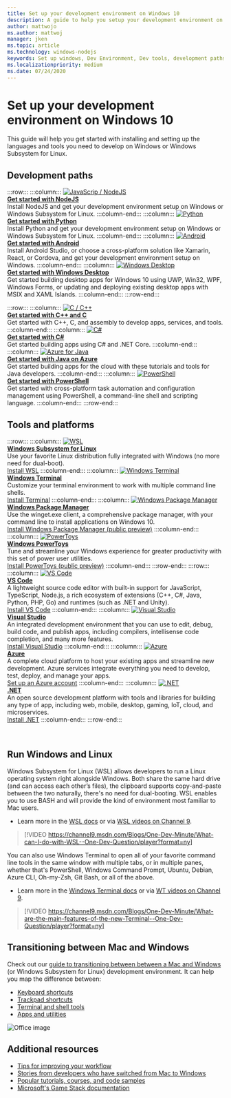 ```yaml
---
title: Set up your development environment on Windows 10
description: A guide to help you setup your development environment on Windows and install your prefered tools and code languages. Whether you prefer using Python, NodeJS, VS Code, Git, Bash, Linux tools and commands, Android Studio, we've got your covered with great new tools like Windows Terminal and WSL.
author: mattwojo 
ms.author: mattwoj 
manager: jken
ms.topic: article
ms.technology: windows-nodejs
keywords: Set up windows, Dev Environment, Dev tools, development paths, Microsoft, Windows, Developer, Tips, Performance, WSL, terminal, nodejs, python
ms.localizationpriority: medium
ms.date: 07/24/2020
---
```


# Set up your development environment on Windows 10

This guide will help you get started with installing and setting up the languages and tools you need to develop on Windows or Windows Subsystem for Linux.

## Development paths

:::row:::
    :::column:::
       [![JavaScrip / NodeJS](../images/nodejs-logo.png)](https://docs.microsoft.com/windows/nodejs)<br>
        **[Get started with NodeJS](https://docs.microsoft.com/windows/nodejs)**<br>
        Install NodeJS and get your development environment setup on Windows or Windows Subsystem for Linux.
    :::column-end:::
    :::column:::
       [![Python](../images/python-logo.png)](https://docs.microsoft.com/windows/python)<br>
        **[Get started with Python](https://docs.microsoft.com/windows/python)**<br>
        Install Python and get your development environment setup on Windows or Windows Subsystem for Linux.
    :::column-end:::
    :::column:::
       [![Android](../images/android-logo.png)](https://docs.microsoft.com/windows/android)<br>
        **[Get started with Android](https://docs.microsoft.com/windows/android)**<br>
        Install Android Studio, or choose a cross-platform solution like Xamarin, React, or Cordova, and get your development environment setup on Windows.
    :::column-end:::
    :::column:::
       [![Windows Desktop](../images/windows-logo.png)](https://docs.microsoft.com/windows/apps/)<br>
        **[Get started with Windows Desktop](https://docs.microsoft.com/windows/apps/)**<br>
        Get started building desktop apps for Windows 10 using UWP, Win32, WPF, Windows Forms, or updating and deploying existing desktop apps with MSIX and XAML Islands.
    :::column-end:::
:::row-end:::

:::row:::
    :::column:::
       [![C / C++](../images/c-logo.png)](https://docs.microsoft.com/cpp/)<br>
        **[Get started with C++ and C](https://docs.microsoft.com/cpp/)**<br>
        Get started with C++, C, and assembly to develop apps, services, and tools.
    :::column-end:::
    :::column:::
       [![C#](../images/csharp-logo.png)](https://docs.microsoft.com/dotnet/csharp/)<br>
        **[Get started with C#](https://docs.microsoft.com/dotnet/csharp/)**<br>
        Get started building apps using C# and .NET Core.
    :::column-end:::
    :::column:::
       [![Azure for Java](../images/java-logo.png)](https://docs.microsoft.com/azure/developer/java/)<br>
        **[Get started with Java on Azure](https://docs.microsoft.com/azure/developer/java/)**<br>
        Get started building apps for the cloud with these tutorials and tools for Java developers.
    :::column-end:::
    :::column:::
       [![PowerShell](../images/powershell.png)](https://docs.microsoft.com/powershell/)<br>
        **[Get started with PowerShell](https://docs.microsoft.com/powershell/)**<br>
        Get started with cross-platform task automation and configuration management using PowerShell, a command-line shell and scripting language.
    :::column-end:::
:::row-end:::

## Tools and platforms

:::row:::
    :::column:::
       [![WSL](../images/windows-linux-dev-env.png)](https://docs.microsoft.com/windows/wsl/)<br>
        **[Windows Subsystem for Linux](https://docs.microsoft.com/windows/wsl/)**<br>
        Use your favorite Linux distribution fully integrated with Windows (no more need for dual-boot).<br>
        [Install WSL](https://docs.microsoft.com/windows/wsl/install-win10)
    :::column-end:::
    :::column:::
       [![Windows Terminal](../images/terminal.png)](https://docs.microsoft.com/windows/terminal/)<br>
        **[Windows Terminal](https://docs.microsoft.com/windows/terminal/)**<br>
        Customize your terminal environment to work with multiple command line shells.
        <br>
        [Install Terminal](https://www.microsoft.com/p/windows-terminal/9n0dx20hk701?rtc=1&activetab=pivot:overviewtab)
    :::column-end:::
    :::column:::
       [![Windows Package Manager](../images/winget.png)](https://docs.microsoft.com/windows/package-manager/)<br>
        **[Windows Package Manager](https://docs.microsoft.com/windows/package-manager/)**<br>
        Use the winget.exe client, a comprehensive package manager, with your command line to install applications on Windows 10.<br>
        [Install Windows Package Manager (public preview)](https://docs.microsoft.com/windows/package-manager/winget/#install-winget)
    :::column-end:::
    :::column:::
       [![PowerToys](../images/powertoys.png)](https://github.com/microsoft/PowerToys)<br>
        **[Windows PowerToys](https://github.com/microsoft/PowerToys)**<br>
        Tune and streamline your Windows experience for greater productivity with this set of power user utilities.<br>
        [Install PowerToys (public preview)](https://github.com/microsoft/PowerToys#installing-and-running-microsoft-powertoys)
    :::column-end:::
:::row-end:::
:::row:::
    :::column:::
       [![VS Code](../images/Vscode.png)](https://code.visualstudio.com/docs)<br>
        **[VS Code](https://code.visualstudio.com/docs)**<br>
        A lightweight source code editor with built-in support for JavaScript, TypeScript, Node.js, a rich ecosystem of extensions (C++, C#, Java, Python, PHP, Go) and runtimes (such as .NET and Unity).<br>
        [Install VS Code](https://code.visualstudio.com/download)
    :::column-end:::
    :::column:::
       [![Visual Studio](../images/visualstudio.png)](https://docs.microsoft.com/visualstudio/windows/)<br>
        **[Visual Studio](https://docs.microsoft.com/visualstudio/windows/)**<br>
        An integrated development environment that you can use to edit, debug, build code, and publish apps, including compilers, intellisense code completion, and many more features.<br>
        [Install Visual Studio](https://docs.microsoft.com/visualstudio/install/install-visual-studio)
    :::column-end:::
    :::column:::
       [![Azure](../images/Azure.png)](https://docs.microsoft.com/azure/guides/developer/azure-developer-guide)<br>
        **[Azure](https://docs.microsoft.com/azure/guides/developer/azure-developer-guide)**<br>
        A complete cloud platform to host your existing apps and streamline new development. Azure services integrate everything you need to develop, test, deploy, and manage your apps.<br>
        [Set up an Azure account](https://azure.microsoft.com/free/)
    :::column-end:::
    :::column:::
       [![.NET](../images/net.png)](https://dotnet.microsoft.com/)<br>
        **[.NET](https://docs.microsoft.com/dotnet/standard/get-started/)**<br>
        An open source development platform with tools and libraries for building any type of app, including web, mobile, desktop, gaming, IoT, cloud, and microservices.<br>
        [Install .NET](https://dotnet.microsoft.com/download)
    :::column-end:::
:::row-end:::

<br>

## Run Windows and Linux

Windows Subsystem for Linux (WSL) allows developers to run a Linux operating system right alongside Windows. Both share the same hard drive (and can access each other’s files), the clipboard supports copy-and-paste between the two naturally, there's no need for dual-booting. WSL enables you to use BASH and will provide the kind of environment most familiar to Mac users.
- Learn more in the [WSL docs](https://docs.microsoft.com/windows/wsl) or via [WSL videos on Channel 9](https://channel9.msdn.com/Search?term=wsl&lang-en=true).

> [!VIDEO https://channel9.msdn.com/Blogs/One-Dev-Minute/What-can-I-do-with-WSL--One-Dev-Question/player?format=ny]

You can also use Windows Terminal to open all of your favorite command line tools in the same window with multiple tabs, or in multiple panes, whether that's PowerShell, Windows Command Prompt, Ubuntu, Debian, Azure CLI, Oh-my-Zsh, Git Bash, or all of the above.

- Learn more in the [Windows Terminal docs](https://docs.microsoft.com/windows/terminal) or via [WT videos on Channel 9](https://channel9.msdn.com/Search?term=windows%20terminal&lang-en=true).

> [!VIDEO https://channel9.msdn.com/Blogs/One-Dev-Minute/What-are-the-main-features-of-the-new-Terminal--One-Dev-Question/player?format=ny]

## Transitioning between Mac and Windows

Check out our [guide to transitioning between between a Mac and Windows](https://docs.microsoft.com/windows/dev-environment/mac-to-windows) (or Windows Subsystem for Linux) development environment. It can help you map the difference between:

* [Keyboard shortcuts](https://docs.microsoft.com/windows/dev-environment/mac-to-windows#keyboard-shortcuts)
* [Trackpad shortcuts](https://docs.microsoft.com/windows/dev-environment/mac-to-windows#trackpad-shortcuts)
* [Terminal and shell tools](https://docs.microsoft.com/windows/dev-environment/mac-to-windows#terminal-and-shell)
* [Apps and utilities](https://docs.microsoft.com/windows/dev-environment/mac-to-windows#apps-and-utilities)

![Office image](../images/flashy-office3.png)

## Additional resources

* [Tips for improving your workflow](./tips.md)
* [Stories from developers who have switched from Mac to Windows](./dev-stories.md)
* [Popular tutorials, courses, and code samples](./tutorials.md)
* [Microsoft's Game Stack documentation](https://docs.microsoft.com/gaming/)
